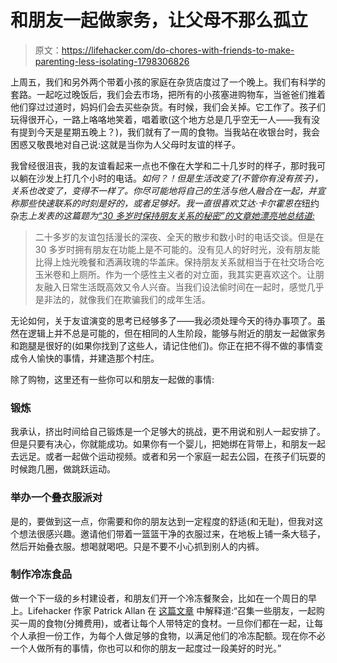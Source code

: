 # 和朋友一起做家务，让父母不那么孤立

> 原文：<https://lifehacker.com/do-chores-with-friends-to-make-parenting-less-isolating-1798306826>

上周五，我们和另外两个带着小孩的家庭在杂货店度过了一个晚上。我们有科学的套路。一起吃过晚饭后，我们会去市场，把所有的小孩塞进购物车，当爸爸们推着他们穿过过道时，妈妈们会去买些杂货。有时候，我们会关掉。它工作了。孩子们玩得很开心，一路上咯咯地笑着，唱着歌(这个地方总是几乎空无一人——我有没有提到今天是星期五晚上？)，我们就有了一周的食物。当我站在收银台时，我会困惑又敬畏地对自己说:这就是当你为人父母时友谊的样子。



我曾经很沮丧，我的友谊看起来一点也不像在大学和二十几岁时的样子，那时我可以躺在沙发上打几个小时的电话。*如何？！但是生活改变了(不管你有没有孩子)，关系也改变了，变得不一样了。你尽可能地将自己的生活与他人融合在一起，并宣称那些快速联系的时刻是好的，或者足够好。我一直很喜欢艾达·卡尔霍恩在*纽约杂志*上发表的这篇题为[“30 多岁时保持朋友关系的秘密”的文章她漂亮地总结道:](https://www.thecut.com/2015/04/secret-to-staying-friends-in-your-30s.html)*

> 二十多岁的友谊包括漫长的深夜、全天的散步和数小时的电话交谈。但是在 30 多岁时拥有朋友在功能上是不可能的。没有见人的好时光，没有朋友能比得上烛光晚餐和洒满玫瑰的华盖床。保持朋友关系就相当于在社交场合吃玉米卷和上厕所。作为一个感性主义者的对立面，我其实更喜欢这个。让朋友融入日常生活既高效又令人兴奋。当我们设法偷时间在一起时，感觉几乎是非法的，就像我们在欺骗我们的成年生活。

无论如何，关于友谊演变的思考已经够多了——我必须处理今天的待办事项了。虽然在逻辑上并不总是可能的，但在相同的人生阶段，能够与附近的朋友一起做家务和跑腿是很好的(如果你找到了这些人，请记住他们)。你正在把不得不做的事情变成令人愉快的事情，并建造那个村庄。

除了购物，这里还有一些你可以和朋友一起做的事情:

### 锻炼

我承认，挤出时间给自己锻炼是一个足够大的挑战，更不用说和别人一起安排了。但是只要有决心，你就能成功。如果你有一个婴儿，把她绑在背带上，和朋友一起去远足。或者一起做个运动视频。或者和另一个家庭一起去公园，在孩子们玩耍的时候跑几圈，做跳跃运动。

### 举办一个叠衣服派对

是的，要做到这一点，你需要和你的朋友达到一定程度的舒适(和无耻)，但我对这个想法很感兴趣。邀请他们带着一篮篮干净的衣服过来，在地板上铺一条大毯子，然后开始叠衣服。想喝就喝吧。只是不要不小心抓到别人的内裤。

### 制作冷冻食品

做一个下一级的乡村建设者，和朋友们开一个冷冻餐聚会，比如在一个周日的早上。Lifehacker 作家 Patrick Allan 在 [这篇文章](http://lifehacker.com/make-a-weeks-worth-of-meals-the-fun-way-with-a-freezer-1687564157) 中解释道:“召集一些朋友，一起购买一周的食物(分摊费用)，或者让每个人带特定的食材。一旦你们都在一起，让每个人承担一份工作，为每个人做足够的食物，以满足他们的冷冻配额。现在你不必一个人做所有的事情，你也可以和你的朋友一起度过一段美好的时光。”